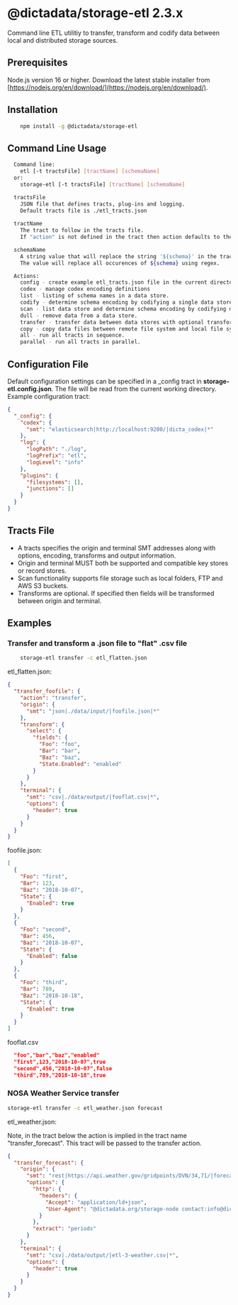 # @dictadata/storage-etl 2.3.x

Command line ETL utilitiy to transfer, transform and codify data between local and distributed storage sources.

## Prerequisites

Node.js version 16 or higher.  Download the latest stable installer from [https://nodejs.org/en/download/](https://nodejs.org/en/download/).

## Installation

```bash
    npm install -g @dictadata/storage-etl
```

## Command Line Usage

```bash
  Command line:
    etl [-t tractsFile] [tractName] [schemaName]
  or:
    storage-etl [-t tractsFile] [tractName] [schemaName]

  tractsFile
    JSON file that defines tracts, plug-ins and logging.
    Default tracts file is ./etl_tracts.json
  
  tractName
    The tract to follow in the tracts file.
    If "action" is not defined in the tract then action defaults to the tractName.

  schemaName
    A string value that will replace the string '${schema}' in the tract.
    The value will replace all occurences of ${schema} using regex.

  Actions:
    config - create example etl_tracts.json file in the current directory.
    codex - manage codex encoding definitions
    list - listing of schema names in a data store.
    codify - determine schema encoding by codifying a single data store schema.
    scan - list data store and determine schema encoding by codifying multiple schemas.
    dull - remove data from a data store.
    transfer - transfer data between data stores with optional transforms.
    copy - copy data files between remote file system and local file system.
    all - run all tracts in sequence.
    parallel - run all tracts in parallel.
```

## Configuration File

Default configuration settings can be specified in a _config tract in **storage-etl.config.json**.  The file will be read from the current working directory.  Example configuration tract:

```json
{
  "_config": {
    "codex": {
      "smt": "elasticsearch|http://localhost:9200/|dicta_codex|*"
    },
    "log": {
      "logPath": "./log",
      "logPrefix": "etl",
      "logLevel": "info"
    },
    "plugins": {
      "filesystems": [],
      "junctions": []
    }
  }
}
```

## Tracts File

- A tracts specifies the origin and terminal SMT addresses along with options, encoding, transforms and output information.
- Origin and terminal MUST both be supported and compatible key stores or record stores.
- Scan functionality supports file storage such as local folders, FTP and AWS S3 buckets.
- Transforms are optional. If specified then fields will be transformed between origin and terminal.

## Examples

### Transfer and transform a .json file to "flat" .csv file

```bash
    storage-etl transfer -c etl_flatten.json
```

etl_flatten.json:

```json
{
  "transfer_foofile": {
    "action": "transfer",
    "origin": {
      "smt": "json|./data/input/|foofile.json|*"
    },
    "transform": {
      "select": {
        "fields": {
          "Foo": "foo",
          "Bar": "bar",
          "Baz": "baz",
          "State.Enabled": "enabled"
        }
      }
    },
    "terminal": {
      "smt": "csv|./data/output/|fooflat.csv|*",
      "options": {
        "header": true
      }
    }
  }
}
```

foofile.json:

```json
[
  {
    "Foo": "first",
    "Bar": 123,
    "Baz": "2018-10-07",
    "State": {
      "Enabled": true
    }
  },
  {
    "Foo": "second",
    "Bar": 456,
    "Baz": "2018-10-07",
    "State": {
      "Enabled": false
    }
  },
  {
    "Foo": "third",
    "Bar": 789,
    "Baz": "2018-10-18",
    "State": {
      "Enabled": true
    }
  }
]
```

fooflat.csv

```json
  "foo","bar","baz","enabled"
  "first",123,"2018-10-07",true
  "second",456,"2018-10-07",false
  "third",789,"2018-10-18",true
```

### NOSA Weather Service transfer

```bash
storage-etl transfer -c etl_weather.json forecast
```

etl_weather.json:

Note, in the tract below the action is implied in the tract name "transfer_forecast".  This tract will be passed to the transfer action.

```json
{
  "transfer_forecast": {
    "origin": {
      "smt": "rest|https://api.weather.gov/gridpoints/DVN/34,71/|forecast|=*",
      "options": {
        "http": {
          "headers": {
            "Accept": "application/ld+json",
            "User-Agent": "@dictadata.org/storage-node contact:info@dictadata.org"
          }
        },
        "extract": "periods"
      }
    },
    "terminal": {
      "smt": "csv|./data/output/|etl-3-weather.csv|*",
      "options": {
        "header": true
      }
    }
  }
}
```
